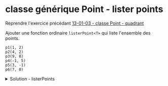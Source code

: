 # classe générique Point - lister points 

Reprendre l'exercice précédant [13-01-03 - classe Point - quadrant](13-01-03%20-%20classe%20Point%20-%20quadrant.md)

Ajouter une fonction ordinaire `listerPoint<T>` qui liste l'ensemble des points.

~~~
p1(1, 2)
p2(4, 2)
p3(9, 8)
p4(-1, 5)
p5(3, -1)
p6(7, 0)
~~~

<details>
<summary>Solution - listerPoints</summary>

~~~cpp
template <typename T>
void listerPoints(const vector<Point<T>>& v) {
   for (const Point<T>& p : v) {
      p.afficher();
      cout << endl;
   }
}
~~~

</details>
